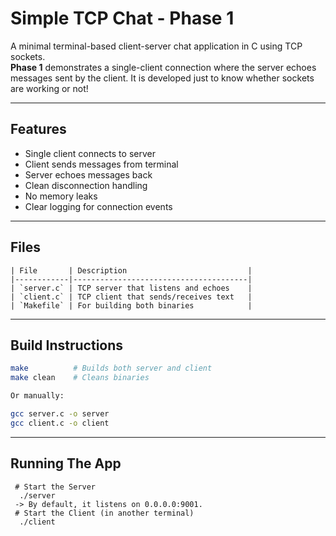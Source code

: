 # Simple TCP Chat - Phase 1

A minimal terminal-based client-server chat application in C using TCP sockets.  
**Phase 1** demonstrates a single-client connection where the server echoes messages sent by the client.
It is developed just to know whether sockets are working or not!

---

##  Features

- Single client connects to server
- Client sends messages from terminal
- Server echoes messages back
- Clean disconnection handling
- No memory leaks
- Clear logging for connection events

---

##  Files
```
| File       | Description                           |
|------------|---------------------------------------|
| `server.c` | TCP server that listens and echoes    |
| `client.c` | TCP client that sends/receives text   |
| `Makefile` | For building both binaries            |
```
---

## Build Instructions

```bash
make          # Builds both server and client
make clean    # Cleans binaries

Or manually:

gcc server.c -o server
gcc client.c -o client

```

---

## Running The App
```
 # Start the Server
  ./server
 -> By default, it listens on 0.0.0.0:9001.
 # Start the Client (in another terminal)
  ./client
```
